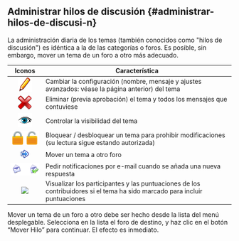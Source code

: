 ## Administrar hilos de discusión {#administrar-hilos-de-discusi-n}

La administración diaria de los temas (también conocidos como &quot;hilos de discusión&quot;) es idéntica a la de las categorías o foros. Es posible, sin embargo, mover un tema de un foro a otro más adecuado.

| Iconos | Característica |
| :-: | --- |
| <img src="../assets/image27.svg" width="32px" /> | Cambiar la configuración (nombre, mensaje y ajustes avanzados: véase la página anterior) del tema |
| <img src="../assets/image28.svg" width="32px"/> | Eliminar (previa aprobación) el tema y todos los mensajes que contuviese |
| ![](../assets/image29.png) | Controlar la visibilidad del tema |
| <img src="../assets/image30.svg" width="32px"/><img src="../assets/image31.png" width="32px"/> | Bloquear / desbloquear un tema para prohibir modificaciones (su lectura sigue estando autorizada) |
| ![](../assets/graphics129.png) | Mover un tema a otro foro |
| ![](../assets/images80.png) | Pedir notificaciones por e-mail cuando se añada una nueva respuesta |
| <img src="../../../assets/groups.svg" width="32px"/> | Visualizar los participantes y las puntuaciones de los contribuidores si el tema ha sido marcado para incluir puntuaciones |

Mover un tema de un foro a otro debe ser hecho desde la lista del menú desplegable. Selecciona en la lista el foro de destino, y haz clic en el botón “Mover Hilo” para continuar. El efecto es inmediato.